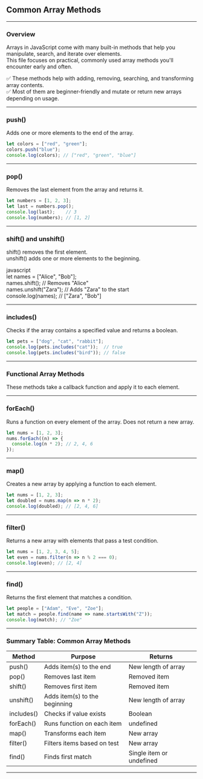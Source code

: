 ## Common Array Methods

---

### Overview

Arrays in JavaScript come with many built-in methods that help you manipulate, search, and iterate over elements.  
This file focuses on practical, commonly used array methods you'll encounter early and often.

✅ These methods help with adding, removing, searching, and transforming array contents.  
✅ Most of them are beginner-friendly and mutate or return new arrays depending on usage.

---

### push()

Adds one or more elements to the end of the array.

```javascript  
let colors = ["red", "green"];  
colors.push("blue");  
console.log(colors); // ["red", "green", "blue"]
```

---

### pop()

Removes the last element from the array and returns it.

```javascript  
let numbers = [1, 2, 3];  
let last = numbers.pop();  
console.log(last);    // 3  
console.log(numbers); // [1, 2]
```

---

### shift() and unshift()

<span class="codeSnip">shift()</span> removes the first element.  
<span class="codeSnip">unshift()</span> adds one or more elements to the beginning.

javascript  
let names = ["Alice", "Bob"];  
names.shift();         // Removes "Alice"  
names.unshift("Zara"); // Adds "Zara" to the start  
console.log(names);    // ["Zara", "Bob"]

---

### includes()

Checks if the array contains a specified value and returns a boolean.

```javascript  
let pets = ["dog", "cat", "rabbit"];  
console.log(pets.includes("cat"));  // true  
console.log(pets.includes("bird")); // false
```

---

### Functional Array Methods

These methods take a <span class="emphasis">callback function</span> and apply it to each element.

---

### forEach()

Runs a function on every element of the array. Does not return a new array.

```javascript  
let nums = [1, 2, 3];  
nums.forEach((n) => {  
  console.log(n * 2); // 2, 4, 6  
});
```

---

### map()

Creates a new array by applying a function to each element.

```javascript  
let nums = [1, 2, 3];  
let doubled = nums.map(n => n * 2);  
console.log(doubled); // [2, 4, 6]
```

---

### filter()

Returns a new array with elements that pass a test condition.

```javascript  
let nums = [1, 2, 3, 4, 5];  
let even = nums.filter(n => n % 2 === 0);  
console.log(even); // [2, 4]
```

---

### find()

Returns the first element that matches a condition.

```javascript  
let people = ["Adam", "Eve", "Zoe"];  
let match = people.find(name => name.startsWith("Z"));  
console.log(match); // "Zoe"
```

---

### Summary Table: Common Array Methods

<table class="notesTable">
  <thead>
    <tr class="tableHeader">
      <th class="tableCellHeader">Method</th>
      <th class="tableCellHeader">Purpose</th>
      <th class="tableCellHeader">Returns</th>
    </tr>
  </thead>
  <tbody>
    <tr class="tableRow">
      <td class="tableCell"><span class="codeSnip">push()</span></td>
      <td class="tableCell">Adds item(s) to the end</td>
      <td class="tableCell">New length of array</td>
    </tr>
    <tr class="tableRow">
      <td class="tableCell"><span class="codeSnip">pop()</span></td>
      <td class="tableCell">Removes last item</td>
      <td class="tableCell">Removed item</td>
    </tr>
    <tr class="tableRow">
      <td class="tableCell"><span class="codeSnip">shift()</span></td>
      <td class="tableCell">Removes first item</td>
      <td class="tableCell">Removed item</td>
    </tr>
    <tr class="tableRow">
      <td class="tableCell"><span class="codeSnip">unshift()</span></td>
      <td class="tableCell">Adds item(s) to the beginning</td>
      <td class="tableCell">New length of array</td>
    </tr>
    <tr class="tableRow">
      <td class="tableCell"><span class="codeSnip">includes()</span></td>
      <td class="tableCell">Checks if value exists</td>
      <td class="tableCell">Boolean</td>
    </tr>
    <tr class="tableRow">
      <td class="tableCell"><span class="codeSnip">forEach()</span></td>
      <td class="tableCell">Runs function on each item</td>
      <td class="tableCell">undefined</td>
    </tr>
    <tr class="tableRow">
      <td class="tableCell"><span class="codeSnip">map()</span></td>
      <td class="tableCell">Transforms each item</td>
      <td class="tableCell">New array</td>
    </tr>
    <tr class="tableRow">
      <td class="tableCell"><span class="codeSnip">filter()</span></td>
      <td class="tableCell">Filters items based on test</td>
      <td class="tableCell">New array</td>
    </tr>
    <tr class="tableRow">
      <td class="tableCell"><span class="codeSnip">find()</span></td>
      <td class="tableCell">Finds first match</td>
      <td class="tableCell">Single item or <span class="codeSnip">undefined</span></td>
    </tr>
  </tbody>
</table>

---
